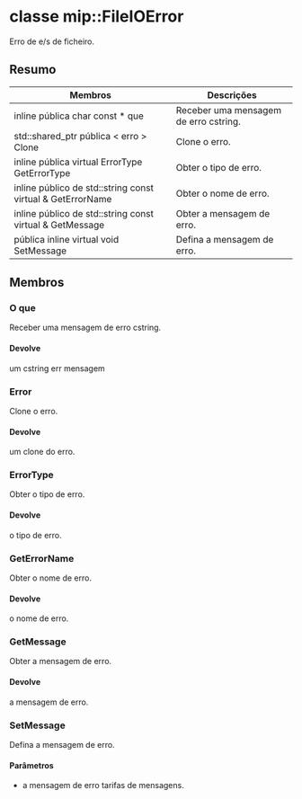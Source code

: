 # <a name="class-mipfileioerror"></a>classe mip::FileIOError 
Erro de e/s de ficheiro.
## <a name="summary"></a>Resumo
 Membros                        | Descrições                                
--------------------------------|---------------------------------------------
inline pública char const * que | Receber uma mensagem de erro cstring.
std::shared_ptr pública < erro > Clone | Clone o erro.
inline pública virtual ErrorType GetErrorType | Obter o tipo de erro.
inline público de std::string const virtual & GetErrorName | Obter o nome de erro.
inline público de std::string const virtual & GetMessage | Obter a mensagem de erro.
pública inline virtual void SetMessage | Defina a mensagem de erro.
## <a name="members"></a>Membros
### <a name="what"></a>O que
Receber uma mensagem de erro cstring.
#### <a name="returns"></a>Devolve
um cstring err mensagem
### <a name="error"></a>Error
Clone o erro.
#### <a name="returns"></a>Devolve
um clone do erro.
### <a name="errortype"></a>ErrorType
Obter o tipo de erro.
#### <a name="returns"></a>Devolve
o tipo de erro.
### <a name="geterrorname"></a>GetErrorName
Obter o nome de erro.
#### <a name="returns"></a>Devolve
o nome de erro.
### <a name="getmessage"></a>GetMessage
Obter a mensagem de erro.
#### <a name="returns"></a>Devolve
a mensagem de erro.
### <a name="setmessage"></a>SetMessage
Defina a mensagem de erro.
#### <a name="parameters"></a>Parâmetros
* a mensagem de erro tarifas de mensagens.